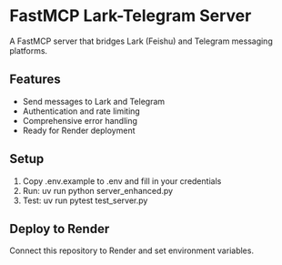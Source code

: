 # FastMCP Lark-Telegram Server

A FastMCP server that bridges Lark (Feishu) and Telegram messaging platforms.

## Features

- Send messages to Lark and Telegram
- Authentication and rate limiting
- Comprehensive error handling
- Ready for Render deployment

## Setup

1. Copy .env.example to .env and fill in your credentials
2. Run: uv run python server_enhanced.py
3. Test: uv run pytest test_server.py

## Deploy to Render

Connect this repository to Render and set environment variables.
